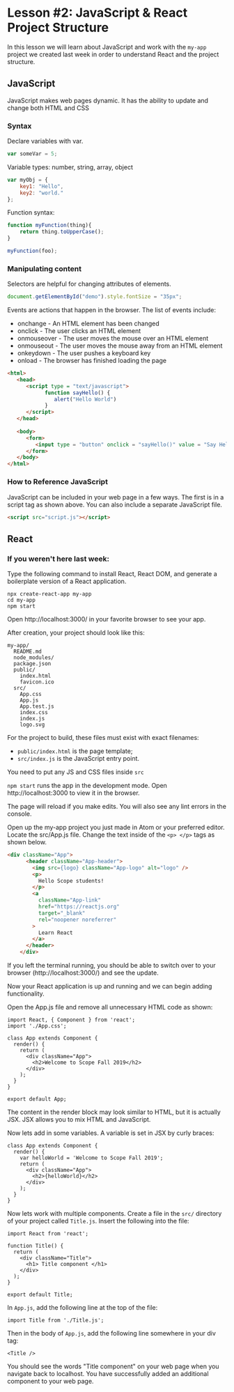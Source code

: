 # Lesson #2: JavaScript & React Project Structure
In this lesson we will learn about JavaScript and work with the ``my-app`` project we created last week in order to understand React and the project structure.

## JavaScript
JavaScript makes web pages dynamic. It has the ability to update and change both HTML and CSS

### Syntax
Declare variables with var.

```js
var someVar = 5;
```
Variable types: number, string, array, object

```js
var myObj = {
	key1: "Hello",
	key2: "world."
};
```

Function syntax:

```js
function myFunction(thing){
	return thing.toUpperCase();
}

myFunction(foo);
```

### Manipulating content

Selectors are helpful for changing attributes of elements.

```js
document.getElementById("demo").style.fontSize = "35px";
```

Events are actions that happen in the browser. The list of events include:
* onchange - An HTML element has been changed
* onclick - The user clicks an HTML element
* onmouseover - The user moves the mouse over an HTML element
* onmouseout - The user moves the mouse away from an HTML element
* onkeydown - The user pushes a keyboard key
* onload - The browser has finished loading the page

```html
<html>
   <head>   
      <script type = "text/javascript">
            function sayHello() {
               alert("Hello World")
            }
      </script>      
   </head>
   
   <body>    
      <form>
         <input type = "button" onclick = "sayHello()" value = "Say Hello" />
      </form>      
   </body>
</html>
```

### How to Reference JavaScript

JavaScript can be included in your web page in a few ways. The first is in a script tag as shown above. You can also include a separate JavaScript file.

```html
<script src="script.js"></script>
```

## React


### If you weren't here last week:

Type the following command to install React, React DOM, and generate a boilerplate version of a React application.

```
npx create-react-app my-app
cd my-app
npm start
```

Open http://localhost:3000/ in your favorite browser to see your app.

After creation, your project should look like this:

```
my-app/
  README.md
  node_modules/
  package.json
  public/
    index.html
    favicon.ico
  src/
    App.css
    App.js
    App.test.js
    index.css
    index.js
    logo.svg  
```
For the project to build, these files must exist with exact filenames:

* `public/index.html` is the page template;
* `src/index.js` is the JavaScript entry point.

You need to put any JS and CSS files inside `src`

`npm start` runs the app in the development mode. Open http://localhost:3000 to view it in the browser.

The page will reload if you make edits. You will also see any lint errors in the console.

Open up the my-app project you just made in Atom or your preferred editor. Locate the src/App.js file. Change the text inside of the ``<p> </p>`` tags as shown below.

```html
<div className="App">
      <header className="App-header">
        <img src={logo} className="App-logo" alt="logo" />
        <p>
          Hello Scope students!
        </p>
        <a
          className="App-link"
          href="https://reactjs.org"
          target="_blank"
          rel="noopener noreferrer"
        >
          Learn React
        </a>
      </header>
    </div>
```

If you left the terminal running, you should be able to switch over to your browser (http://localhost:3000/) and see the update.

Now your React application is up and running and we can begin adding functionality.


Open the App.js file and remove all unnecessary HTML code as shown:

```
import React, { Component } from 'react';
import './App.css';

class App extends Component {
  render() {
    return (
      <div className="App">
        <h2>Welcome to Scope Fall 2019</h2>
      </div>
    );
  }
}

export default App;
```
The content in the render block may look similar to HTML, but it is actually JSX. JSX allows you to mix HTML and JavaScript.

Now lets add in some variables. A variable is set in JSX by curly braces:

```
class App extends Component {
  render() {
    var helloWorld = 'Welcome to Scope Fall 2019';
    return (
      <div className="App">
        <h2>{helloWorld}</h2>
      </div>
    );
  }
}
```

Now lets work with multiple components. Create a file in the `src/` directory of your project called `Title.js`. Insert the following into the file:

```
import React from 'react';

function Title() {
  return (
    <div className="Title">
      <h1> Title component </h1>
    </div>
  );
}

export default Title;
```

In `App.js`, add the following line at the top of the file:

```
import Title from './Title.js';
```

Then in the body of `App.js`, add the following line somewhere in your div tag:

```
<Title />
```

You should see the words "Title component" on your web page when you navigate back to localhost. You have successfully added an additional component to your web page. 



